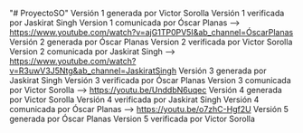 "# ProyectoSO" 
Versión 1 generada por Victor Sorolla
Versión 1 verificada por Jaskirat Singh 
Version 1 comunicada por Óscar Planas --> https://www.youtube.com/watch?v=ajG1TP0PV5I&ab_channel=ÓscarPlanas 
Versión 2 generada por Óscar Planas
Version 2 verificada por Victor Sorolla
Version 2 comunicada por Jaskirat Singh --> https://www.youtube.com/watch?v=R3uwV3J5Ntg&ab_channel=JaskiratSingh
Versión 3 generada por Jaskirat Singh 
Versión 3 verificada por Óscar Planas
Version 3 comunicada por Victor Sorolla --> https://youtu.be/UnddbN6uqec
Versión 4 generada por Victor Sorolla
Versión 4 verificada por Jaskirat Singh
Versión 4 comunicada por Óscar Planas --> https://youtu.be/o7zhC-Hgf2U
Versión 5 generada por Óscar Planas
Version 5 verificada por Victor Sorolla